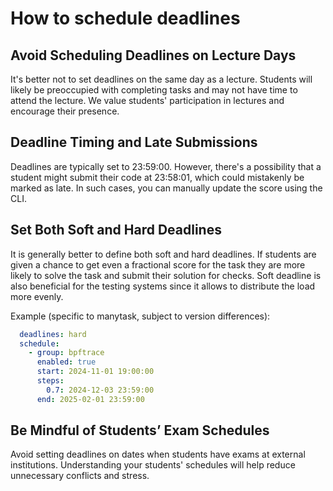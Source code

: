 # How to schedule deadlines

## Avoid Scheduling Deadlines on Lecture Days

It's better not to set deadlines on the same day as a lecture. Students will likely be preoccupied with completing tasks and may not have time to attend the lecture. We value students' participation in lectures and encourage their presence.


## Deadline Timing and Late Submissions

Deadlines are typically set to 23:59:00. However, there's a possibility that a student might submit their code at 23:58:01, which could mistakenly be marked as late. In such cases, you can manually update the score using the CLI.

## Set Both Soft and Hard Deadlines

It is generally better to define both soft and hard deadlines. If students are given a chance to get even a fractional score for the task they are more likely to solve the task and submit their solution for checks. Soft deadline is also beneficial for the testing systems since it allows to distribute the load more evenly.

Example (specific to manytask, subject to version differences):


```yaml
  deadlines: hard
  schedule:
    - group: bpftrace
      enabled: true
      start: 2024-11-01 19:00:00
      steps:
        0.7: 2024-12-03 23:59:00
      end: 2025-02-01 23:59:00
```

## Be Mindful of Students’ Exam Schedules
Avoid setting deadlines on dates when students have exams at external institutions.
Understanding your students' schedules will help reduce unnecessary conflicts and stress.